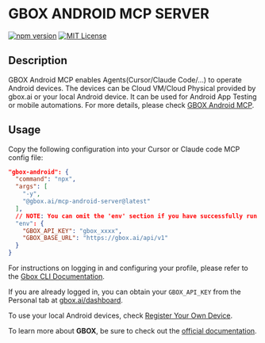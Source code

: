 # GBOX ANDROID MCP SERVER

[![npm version](https://img.shields.io/npm/v/gbox-mcp-android-server.svg)](https://www.npmjs.com/package/gbox-mcp-android-server)
[![MIT License](https://img.shields.io/badge/license-MIT-blue.svg)](LICENSE)

## Description

GBOX Android MCP enables Agents(Cursor/Claude Code/...) to operate Android devices. The devices can be Cloud VM/Cloud Physical provided by gbox.ai or your local Android device. It can be used for Android App Testing or mobile automations. For more details, please check [GBOX Android MCP](https://docs.gbox.ai/docs-mcp/android-mcp-server).

## Usage

Copy the following configuration into your Cursor or Claude code MCP config file:

```json
"gbox-android": {
  "command": "npx",
  "args": [
    "-y",
    "@gbox.ai/mcp-android-server@latest"
  ],
  // NOTE: You can omit the 'env' section if you have successfully run 'gbox login' in cli.
  "env": {
    "GBOX_API_KEY": "gbox_xxxx",
    "GBOX_BASE_URL": "https://gbox.ai/api/v1"
  }
}
```

For instructions on logging in and configuring your profile, please refer to the [Gbox CLI Documentation](https://github.com/babelcloud/gbox).

If you are already logged in, you can obtain your `GBOX_API_KEY` from the Personal tab at [gbox.ai/dashboard](https://gbox.ai/dashboard).

To use your local Android devices, check [Register Your Own Device](https://docs.gbox.ai/cli/register-local-device).

To learn more about **GBOX**, be sure to check out the [official documentation](https://docs.gbox.ai).
